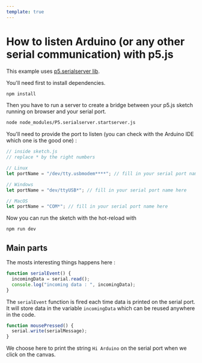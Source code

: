 ```yaml
---
template: true
---
```


# How to listen Arduino (or any other serial communication) with p5.js

This example uses [p5.serialserver lib](https://github.com/p5-serial/p5.serialport#examples).

You'll need first to install dependencies.

```sh
npm install
```

Then you have to run a server to create a bridge between your p5.js sketch running on browser and your serial port.

```sh
node node_modules/P5.serialserver.startserver.js
```

You'll need to provide the port to listen (you can check with the Arduino IDE which one is the good one) :

```js
// inside sketch.js
// replace * by the right numbers

// Linux
let portName = "/dev/tty.usbmodem****"; // fill in your serial port name here

// Windows
let portName = "dev/ttyUSB*"; // fill in your serial port name here

// MacOS
let portName = "COM*"; // fill in your serial port name here
```

Now you can run the sketch with the hot-reload with

```sh
npm run dev
```

## Main parts

The mosts interesting things happens here :

```js
function serialEvent() {
  incomingData = serial.read();
  console.log("incoming data : ", incomingData);
}
```

The `serialEvent` function is fired each time data is printed on the serial port. It will store data in the variable `incomingData` which can be reused anywhere in the code.

```js
function mousePressed() {
  serial.write(serialMessage);
}
```

We choose here to print the string `Hi Arduino` on the serial port when we click on the canvas.

